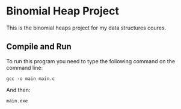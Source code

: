 # Binomial Heap Project

This is the binomial heaps project for my data structures coures.


## **Compile and Run**

To run this program you need to type the following command on the command line:
```
gcc -o main main.c
```

And then:
```
main.exe
```
